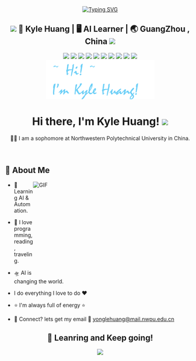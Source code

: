 <div align="center">
    <a href="https://blog.sunguoqi.com/">
      <img src="https://readme-typing-svg.demolab.com?font=Fira+Code&pause=1000&width=600&lines=Hello+world!;Kyle+Huang+wish+you+a+good+day!&center=true&size=30" alt="Typing SVG" />
    </a>
  </div>

<div align="center">
<h2><img src="https://media.giphy.com/media/WUlplcMpOCEmTGBtBW/giphy.gif" width="30"> 👦 Kyle Huang | 🖥️ AI Learner | 🌏 GuangZhou , China <img src="https://media.giphy.com/media/WUlplcMpOCEmTGBtBW/giphy.gif" width="30"></h2>
</div>

<div align="center">
  <img src="https://img.shields.io/badge/C-A8B9CC?logo=c&logoColor=fff&style=flat">
  <img src="https://img.shields.io/badge/C%2B%2B-00599C?logo=cplusplus&logoColor=fff&style=flat">
  <img src="https://img.shields.io/badge/Python-3776AB?logo=python&logoColor=fff&style=flat">
  <img src="https://img.shields.io/badge/PyTorch-6DB33F?logo=pytorch&logoColor=fff&style=flat">
  <img src="https://img.shields.io/badge/ROS-FF6900?logo=ROS2&logoColor=fff&style=flat">
  <img src="https://img.shields.io/badge/Linux-FCC624?logo=linux&logoColor=000&style=flat">
  <img src="https://img.shields.io/badge/Windows-0078D6?logo=windows&logoColor=fff&style=flat">
  <img src="https://img.shields.io/badge/Visual%20Studio%20Code-007ACC?logo=visualstudiocode&logoColor=fff&style=flat">
  <img src="https://img.shields.io/badge/Gitee-E2231A?logo=gitee&logoColor=fff&style=flat">
  <img src="https://img.shields.io/badge/GitHub-181717?logo=github&logoColor=fff&style=flat">
</div>

<div align='center'><img src="./image/name.png"></div>

<div align="center">
   <h1>Hi there, I'm Kyle Huang! <img src="https://media.giphy.com/media/hvRJCLFzcasrR4ia7z/giphy.gif" width="25px"> </h1>
</div>

<div align="center"
  <h3>🧑‍🎓 I am a sophomore at Northwestern Polytechnical University in China. <img src="https://www.nwpu.edu.cn/images/logo2.png" height="15" width="80"></h3>
</div>

<br />

## 👀 About Me

<img align="right" height="250px" width="430px" alt="GIF" src="https://media3.giphy.com/media/2IudUHdI075HL02Pkk/giphy.gif" />

 - 📖 Learning AI & Automation.
    
 - 🔭 I love programming, reading, traveling.

 - 🛸 AI is changing the world.
 
 - I do everything I love to do :heart:
 
 - ⭐ I'm always full of energy ⭐
 
 - 💬 Connect? lets get my email 💌 yonglehuang@mail.nwpu.edu.cn

<div align="center">
  <h2> </h2>
  <h2> 🏃 Leanring and Keep going! </h2>
</div>

<!--  -->

<p align="center" >
<a href="https://github.com/anuraghazra/github-readme-stats"> 
    <img  src="https://github-readme-stats.vercel.app/api?username=KyleHuang9&&show_icons=true&theme=radical"/>
</a>
</p>


<br />
<!--
**KyleHuang9/KyleHuang9** is a ✨ _special_ ✨ repository because its `README.md` (this file) appears on your GitHub profile.

Here are some ideas to get you started:

- 🔭 I’m currently working on ...
- 🌱 I’m currently learning ...
- 👯 I’m looking to collaborate on ...
- 🤔 I’m looking for help with ...
- 💬 Ask me about ...
- 📫 How to reach me: ...
- 😄 Pronouns: ...
- ⚡ Fun fact: ...
-->
